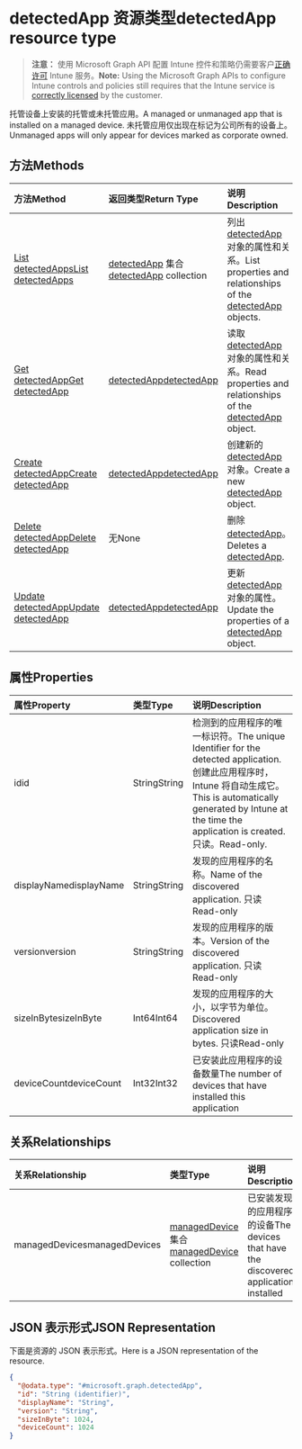 # <a name="detectedapp-resource-type"></a><span data-ttu-id="5ef7f-101">detectedApp 资源类型</span><span class="sxs-lookup"><span data-stu-id="5ef7f-101">detectedApp resource type</span></span>

> <span data-ttu-id="5ef7f-102">**注意：** 使用 Microsoft Graph API 配置 Intune 控件和策略仍需要客户[正确许可](https://go.microsoft.com/fwlink/?linkid=839381) Intune 服务。</span><span class="sxs-lookup"><span data-stu-id="5ef7f-102">**Note:** Using the Microsoft Graph APIs to configure Intune controls and policies still requires that the Intune service is [correctly licensed](https://go.microsoft.com/fwlink/?linkid=839381) by the customer.</span></span>

<span data-ttu-id="5ef7f-103">托管设备上安装的托管或未托管应用。</span><span class="sxs-lookup"><span data-stu-id="5ef7f-103">A managed or unmanaged app that is installed on a managed device.</span></span> <span data-ttu-id="5ef7f-104">未托管应用仅出现在标记为公司所有的设备上。</span><span class="sxs-lookup"><span data-stu-id="5ef7f-104">Unmanaged apps will only appear for devices marked as corporate owned.</span></span>
## <a name="methods"></a><span data-ttu-id="5ef7f-105">方法</span><span class="sxs-lookup"><span data-stu-id="5ef7f-105">Methods</span></span>
|<span data-ttu-id="5ef7f-106">方法</span><span class="sxs-lookup"><span data-stu-id="5ef7f-106">Method</span></span>|<span data-ttu-id="5ef7f-107">返回类型</span><span class="sxs-lookup"><span data-stu-id="5ef7f-107">Return Type</span></span>|<span data-ttu-id="5ef7f-108">说明</span><span class="sxs-lookup"><span data-stu-id="5ef7f-108">Description</span></span>|
|:---|:---|:---|
|[<span data-ttu-id="5ef7f-109">List detectedApps</span><span class="sxs-lookup"><span data-stu-id="5ef7f-109">List detectedApps</span></span>](../api/intune_devices_detectedapp_list.md)|<span data-ttu-id="5ef7f-110">[detectedApp](../resources/intune_devices_detectedapp.md) 集合</span><span class="sxs-lookup"><span data-stu-id="5ef7f-110">[detectedApp](../resources/intune_devices_detectedapp.md) collection</span></span>|<span data-ttu-id="5ef7f-111">列出 [detectedApp](../resources/intune_devices_detectedapp.md) 对象的属性和关系。</span><span class="sxs-lookup"><span data-stu-id="5ef7f-111">List properties and relationships of the [detectedApp](../resources/intune_devices_detectedapp.md) objects.</span></span>|
|[<span data-ttu-id="5ef7f-112">Get detectedApp</span><span class="sxs-lookup"><span data-stu-id="5ef7f-112">Get detectedApp</span></span>](../api/intune_devices_detectedapp_get.md)|[<span data-ttu-id="5ef7f-113">detectedApp</span><span class="sxs-lookup"><span data-stu-id="5ef7f-113">detectedApp</span></span>](../resources/intune_devices_detectedapp.md)|<span data-ttu-id="5ef7f-114">读取 [detectedApp](../resources/intune_devices_detectedapp.md) 对象的属性和关系。</span><span class="sxs-lookup"><span data-stu-id="5ef7f-114">Read properties and relationships of the [detectedApp](../resources/intune_devices_detectedapp.md) object.</span></span>|
|[<span data-ttu-id="5ef7f-115">Create detectedApp</span><span class="sxs-lookup"><span data-stu-id="5ef7f-115">Create detectedApp</span></span>](../api/intune_devices_detectedapp_create.md)|[<span data-ttu-id="5ef7f-116">detectedApp</span><span class="sxs-lookup"><span data-stu-id="5ef7f-116">detectedApp</span></span>](../resources/intune_devices_detectedapp.md)|<span data-ttu-id="5ef7f-117">创建新的 [detectedApp](../resources/intune_devices_detectedapp.md) 对象。</span><span class="sxs-lookup"><span data-stu-id="5ef7f-117">Create a new [detectedApp](../resources/intune_devices_detectedapp.md) object.</span></span>|
|[<span data-ttu-id="5ef7f-118">Delete detectedApp</span><span class="sxs-lookup"><span data-stu-id="5ef7f-118">Delete detectedApp</span></span>](../api/intune_devices_detectedapp_delete.md)|<span data-ttu-id="5ef7f-119">无</span><span class="sxs-lookup"><span data-stu-id="5ef7f-119">None</span></span>|<span data-ttu-id="5ef7f-120">删除 [detectedApp](../resources/intune_devices_detectedapp.md)。</span><span class="sxs-lookup"><span data-stu-id="5ef7f-120">Deletes a [detectedApp](../resources/intune_devices_detectedapp.md).</span></span>|
|[<span data-ttu-id="5ef7f-121">Update detectedApp</span><span class="sxs-lookup"><span data-stu-id="5ef7f-121">Update detectedApp</span></span>](../api/intune_devices_detectedapp_update.md)|[<span data-ttu-id="5ef7f-122">detectedApp</span><span class="sxs-lookup"><span data-stu-id="5ef7f-122">detectedApp</span></span>](../resources/intune_devices_detectedapp.md)|<span data-ttu-id="5ef7f-123">更新 [detectedApp](../resources/intune_devices_detectedapp.md) 对象的属性。</span><span class="sxs-lookup"><span data-stu-id="5ef7f-123">Update the properties of a [detectedApp](../resources/intune_devices_detectedapp.md) object.</span></span>|

## <a name="properties"></a><span data-ttu-id="5ef7f-124">属性</span><span class="sxs-lookup"><span data-stu-id="5ef7f-124">Properties</span></span>
|<span data-ttu-id="5ef7f-125">属性</span><span class="sxs-lookup"><span data-stu-id="5ef7f-125">Property</span></span>|<span data-ttu-id="5ef7f-126">类型</span><span class="sxs-lookup"><span data-stu-id="5ef7f-126">Type</span></span>|<span data-ttu-id="5ef7f-127">说明</span><span class="sxs-lookup"><span data-stu-id="5ef7f-127">Description</span></span>|
|:---|:---|:---|
|<span data-ttu-id="5ef7f-128">id</span><span class="sxs-lookup"><span data-stu-id="5ef7f-128">id</span></span>|<span data-ttu-id="5ef7f-129">String</span><span class="sxs-lookup"><span data-stu-id="5ef7f-129">String</span></span>|<span data-ttu-id="5ef7f-130">检测到的应用程序的唯一标识符。</span><span class="sxs-lookup"><span data-stu-id="5ef7f-130">The unique Identifier for the detected application.</span></span> <span data-ttu-id="5ef7f-131">创建此应用程序时，Intune 将自动生成它。</span><span class="sxs-lookup"><span data-stu-id="5ef7f-131">This is automatically generated by Intune at the time the application is created.</span></span> <span data-ttu-id="5ef7f-132">只读。</span><span class="sxs-lookup"><span data-stu-id="5ef7f-132">Read-only.</span></span>|
|<span data-ttu-id="5ef7f-133">displayName</span><span class="sxs-lookup"><span data-stu-id="5ef7f-133">displayName</span></span>|<span data-ttu-id="5ef7f-134">String</span><span class="sxs-lookup"><span data-stu-id="5ef7f-134">String</span></span>|<span data-ttu-id="5ef7f-135">发现的应用程序的名称。</span><span class="sxs-lookup"><span data-stu-id="5ef7f-135">Name of the discovered application.</span></span> <span data-ttu-id="5ef7f-136">只读</span><span class="sxs-lookup"><span data-stu-id="5ef7f-136">Read-only</span></span>|
|<span data-ttu-id="5ef7f-137">version</span><span class="sxs-lookup"><span data-stu-id="5ef7f-137">version</span></span>|<span data-ttu-id="5ef7f-138">String</span><span class="sxs-lookup"><span data-stu-id="5ef7f-138">String</span></span>|<span data-ttu-id="5ef7f-139">发现的应用程序的版本。</span><span class="sxs-lookup"><span data-stu-id="5ef7f-139">Version of the discovered application.</span></span> <span data-ttu-id="5ef7f-140">只读</span><span class="sxs-lookup"><span data-stu-id="5ef7f-140">Read-only</span></span>|
|<span data-ttu-id="5ef7f-141">sizeInByte</span><span class="sxs-lookup"><span data-stu-id="5ef7f-141">sizeInByte</span></span>|<span data-ttu-id="5ef7f-142">Int64</span><span class="sxs-lookup"><span data-stu-id="5ef7f-142">Int64</span></span>|<span data-ttu-id="5ef7f-143">发现的应用程序的大小，以字节为单位。</span><span class="sxs-lookup"><span data-stu-id="5ef7f-143">Discovered application size in bytes.</span></span> <span data-ttu-id="5ef7f-144">只读</span><span class="sxs-lookup"><span data-stu-id="5ef7f-144">Read-only</span></span>|
|<span data-ttu-id="5ef7f-145">deviceCount</span><span class="sxs-lookup"><span data-stu-id="5ef7f-145">deviceCount</span></span>|<span data-ttu-id="5ef7f-146">Int32</span><span class="sxs-lookup"><span data-stu-id="5ef7f-146">Int32</span></span>|<span data-ttu-id="5ef7f-147">已安装此应用程序的设备数量</span><span class="sxs-lookup"><span data-stu-id="5ef7f-147">The number of devices that have installed this application</span></span>|

## <a name="relationships"></a><span data-ttu-id="5ef7f-148">关系</span><span class="sxs-lookup"><span data-stu-id="5ef7f-148">Relationships</span></span>
|<span data-ttu-id="5ef7f-149">关系</span><span class="sxs-lookup"><span data-stu-id="5ef7f-149">Relationship</span></span>|<span data-ttu-id="5ef7f-150">类型</span><span class="sxs-lookup"><span data-stu-id="5ef7f-150">Type</span></span>|<span data-ttu-id="5ef7f-151">说明</span><span class="sxs-lookup"><span data-stu-id="5ef7f-151">Description</span></span>|
|:---|:---|:---|
|<span data-ttu-id="5ef7f-152">managedDevices</span><span class="sxs-lookup"><span data-stu-id="5ef7f-152">managedDevices</span></span>|<span data-ttu-id="5ef7f-153">[managedDevice](../resources/intune_devices_manageddevice.md) 集合</span><span class="sxs-lookup"><span data-stu-id="5ef7f-153">[managedDevice](../resources/intune_devices_manageddevice.md) collection</span></span>|<span data-ttu-id="5ef7f-154">已安装发现的应用程序的设备</span><span class="sxs-lookup"><span data-stu-id="5ef7f-154">The devices that have the discovered application installed</span></span>|

## <a name="json-representation"></a><span data-ttu-id="5ef7f-155">JSON 表示形式</span><span class="sxs-lookup"><span data-stu-id="5ef7f-155">JSON Representation</span></span>
<span data-ttu-id="5ef7f-156">下面是资源的 JSON 表示形式。</span><span class="sxs-lookup"><span data-stu-id="5ef7f-156">Here is a JSON representation of the resource.</span></span>
<!-- {
  "blockType": "resource",
  "keyProperty": "id",
  "@odata.type": "microsoft.graph.detectedApp"
}
-->
``` json
{
  "@odata.type": "#microsoft.graph.detectedApp",
  "id": "String (identifier)",
  "displayName": "String",
  "version": "String",
  "sizeInByte": 1024,
  "deviceCount": 1024
}
```



